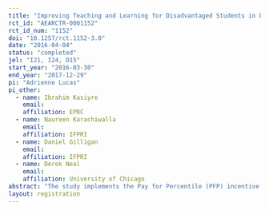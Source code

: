 ```yaml
---
title: "Improving Teaching and Learning for Disadvantaged Students in Diverse Classrooms: Experiments on Teacher Incentives in Uganda"
rct_id: "AEARCTR-0001152"
rct_id_num: "1152"
doi: "10.1257/rct.1152-3.0"
date: "2016-04-04"
status: "completed"
jel: "I21, I24, O15"
start_year: "2016-03-30"
end_year: "2017-12-29"
pi: "Adrienne Lucas"
pi_other:
  - name: Ibrahim Kasiyre
    email: 
    affiliation: EPRC
  - name: Naureen Karachiwalla
    email: 
    affiliation: IFPRI
  - name: Daniel Gilligan
    email: 
    affiliation: IFPRI
  - name: Derek Neal
    email: 
    affiliation: University of Chicago
abstract: "The study implements the Pay for Percentile (PFP) incentive system for primary class 6 (P6) math teachers in 151 government schools in rural Uganda. The intervention is designed to address two issues.  First, teacher attendance and effort appear to be weak in many rural schools. Second, because the results of P7 leaving exams are publicized widely, schools face clear incentives to encourage weak P6 students to drop out. By comparing distributions of outcomes in the 151 treatment schools with outcomes in 151 control schools, we seek to determine whether PFP is an effective tool for improving teacher effort in ways that raise student achievement and mitigate educational triage. "
layout: registration
---
```


